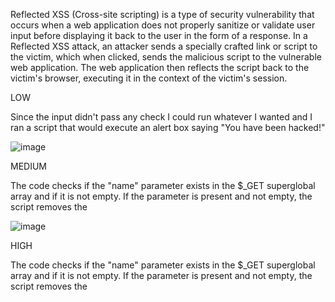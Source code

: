 Reflected XSS (Cross-site scripting) is a type of security vulnerability that occurs when a web application does not properly sanitize or validate user input before displaying it back to the user in the form of a response. In a Reflected XSS attack, an attacker sends a specially crafted link or script to the victim, which when clicked, sends the malicious script to the vulnerable web application. The web application then reflects the script back to the victim's browser, executing it in the context of the victim's session.

LOW

Since the input didn't pass any check I could run whatever I wanted and I ran a script that would execute an alert box saying "You have been hacked!"

<script> alert("You have been hacked!"); </script>

![image](https://github.com/nahcusira/dvwa/assets/87233531/e5c05530-c5bb-407e-9a9a-7cea00eb070b)

MEDIUM

The code checks if the "name" parameter exists in the $_GET superglobal array and if it is not empty. If the parameter is present and not empty, the script removes the <script> tag from the input using the str_replace function, and then displays the sanitized input back to the user in the form of a preformatted text using the echo statement. Because browser doesn’t care if a letter is uppercase or lowercase. On the contrary, PHP functions are mostly case sensitive, so a nice turnaround can be to alternate randomly upper and lower case characters

<scRipt> alert("You have been hacked!"); </scRipt>

![image](https://github.com/nahcusira/dvwa/assets/87233531/6845d207-6c6c-4243-8200-cf0bb2d76d36)

HIGH

The code checks if the "name" parameter exists in the $_GET superglobal array and if it is not empty. If the parameter is present and not empty, the script removes the <script> tag from the input using a regular expression pattern that matches any variation of the word "script" with characters inserted in between each letter. The sanitized input is then displayed back to the user in the form of a preformatted text using the echo statement. Since the filter only filters <script> tags I used another HTML tag like <img>

<img src=X onerror="alert('you have been hacked!')">

![image](https://github.com/nahcusira/dvwa/assets/87233531/55cd8113-a355-454b-a4b8-fceab92c3cc7)

Explain why we shouldn’t use “alert(1)” when checking for XSS in web applications?

"alert(1)" is a very basic example of an XSS payload and does not accurately represent the types of attacks that real-world attackers might use. Real-world attackers can use much more complex payloads that can bypass input filters and other security measures.

Limited scope: Injecting "alert(1)" only tests if the input is vulnerable to a certain type of XSS attack, specifically, the "stored XSS" attack where the malicious script is stored on the server and then executed on every page load. Other types of XSS attacks, such as "reflected XSS" or "DOM-based XSS," may not be detected by simply injecting "alert(1)".

Limited effectiveness: Modern browsers have built-in protection mechanisms that can block simple scripts like "alert(1)" from executing, which can lead to false negatives. As a result, even if the web application is vulnerable to XSS, "alert(1)" may not work as expected.

Limited value: Injecting "alert(1)" only identifies whether the web application is vulnerable to XSS, but it does not provide information on how to fix the vulnerability. To properly fix XSS vulnerabilities, it is important to understand the underlying cause of the vulnerability and identify the appropriate mitigation technique.
